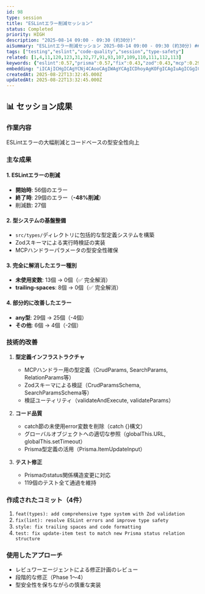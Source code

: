 ```yaml
---
id: 98
type: session
title: "ESLintエラー削減セッション"
status: Completed
priority: HIGH
description: "2025-08-14 09:00 - 09:30 (約30分)"
aiSummary: "ESLintエラー削減セッション 2025-08-14 09:00 - 09:30 (約30分) ## 📊 セッション成果\n\n### 作業内容\nESLintエラーの大幅削減とコードベースの型安全性向上\n\n### 主な成果\n\n#### 1. ESLintエラーの削減\n- **開始時**: 56個のエラー\n- **終了時**: 29個のエラー（**-48%削減**）\n- 削減数: 27個\n\n####"
tags: ["testing","eslint","code-quality","session","type-safety"]
related: [1,4,11,120,123,31,32,77,91,93,107,109,110,111,112,113]
keywords: {"eslint":0.57,"prisma":0.57,"fix":0.43,"zod":0.43,"mcp":0.29}
embedding: "iICAjICHgICAgYCNj4CAooCAgIWAgYCAgICDhoyAgKOFgICAgIuAgICGgICPgICjlICAgoCUgICAjYOEioCAl4mAgImAloCAgI+KgIOAgKOYgICDgI2AgICKj4OAgICinoCAi4CDgICAgoyKg4CAoZeAgI+AgICAgIiFj4qAgKE="
createdAt: 2025-08-22T13:32:45.000Z
updatedAt: 2025-08-22T13:32:45.000Z
---
```


## 📊 セッション成果

### 作業内容
ESLintエラーの大幅削減とコードベースの型安全性向上

### 主な成果

#### 1. ESLintエラーの削減
- **開始時**: 56個のエラー
- **終了時**: 29個のエラー（**-48%削減**）
- 削減数: 27個

#### 2. 型システムの基盤整備
- `src/types/`ディレクトリに包括的な型定義システムを構築
- Zodスキーマによる実行時検証の実装
- MCPハンドラーパラメータの型安全性確保

#### 3. 完全に解消したエラー種別
- **未使用変数**: 13個 → 0個（✅ 完全解消）
- **trailing-spaces**: 8個 → 0個（✅ 完全解消）

#### 4. 部分的に改善したエラー
- **any型**: 29個 → 25個（-4個）
- **その他**: 6個 → 4個（-2個）

### 技術的改善

1. **型定義インフラストラクチャ**
   - MCPハンドラー用の型定義（CrudParams, SearchParams, RelationParams等）
   - Zodスキーマによる検証（CrudParamsSchema, SearchParamsSchema等）
   - 検証ユーティリティ（validateAndExecute, validateParams）

2. **コード品質**
   - catch節の未使用error変数を削除（catch {}構文）
   - グローバルオブジェクトへの適切な参照（globalThis.URL, globalThis.setTimeout）
   - Prisma型定義の活用（Prisma.ItemUpdateInput）

3. **テスト修正**
   - Prismaのstatus関係構造変更に対応
   - 119個のテスト全て通過を維持

### 作成されたコミット（4件）
1. `feat(types): add comprehensive type system with Zod validation`
2. `fix(lint): resolve ESLint errors and improve type safety`
3. `style: fix trailing spaces and code formatting`
4. `test: fix update-item test to match new Prisma status relation structure`

### 使用したアプローチ
- レビュワーエージェントによる修正計画のレビュー
- 段階的な修正（Phase 1〜4）
- 型安全性を保ちながらの慎重な実装